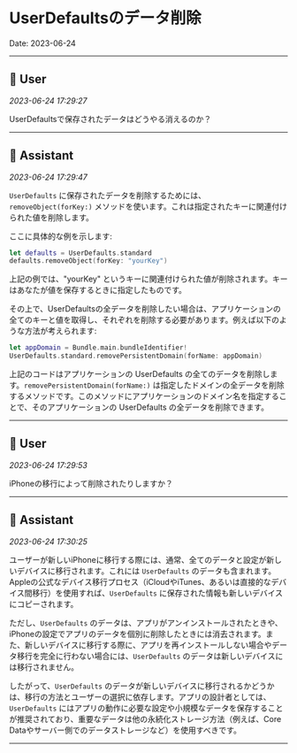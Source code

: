 # UserDefaultsのデータ削除

Date: 2023-06-24

---

## 👤 User
*2023-06-24 17:29:27*

UserDefaultsで保存されたデータはどうやる消えるのか？

---

## 🤖 Assistant
*2023-06-24 17:29:47*

`UserDefaults` に保存されたデータを削除するためには、`removeObject(forKey:)` メソッドを使います。これは指定されたキーに関連付けられた値を削除します。

ここに具体的な例を示します:

```swift
let defaults = UserDefaults.standard
defaults.removeObject(forKey: "yourKey")
```

上記の例では、"yourKey" というキーに関連付けられた値が削除されます。キーはあなたが値を保存するときに指定したものです。

その上で、UserDefaultsの全データを削除したい場合は、アプリケーションの全てのキーと値を取得し、それぞれを削除する必要があります。例えば以下のような方法が考えられます:

```swift
let appDomain = Bundle.main.bundleIdentifier!
UserDefaults.standard.removePersistentDomain(forName: appDomain)
```

上記のコードはアプリケーションの UserDefaults の全てのデータを削除します。`removePersistentDomain(forName:)` は指定したドメインの全データを削除するメソッドです。このメソッドにアプリケーションのドメイン名を指定することで、そのアプリケーションの UserDefaults の全データを削除できます。

---

## 👤 User
*2023-06-24 17:29:53*

iPhoneの移行によって削除されたりしますか？

---

## 🤖 Assistant
*2023-06-24 17:30:25*

ユーザーが新しいiPhoneに移行する際には、通常、全てのデータと設定が新しいデバイスに移行されます。これには `UserDefaults` のデータも含まれます。Appleの公式なデバイス移行プロセス（iCloudやiTunes、あるいは直接的なデバイス間移行）を使用すれば、`UserDefaults` に保存された情報も新しいデバイスにコピーされます。

ただし、`UserDefaults` のデータは、アプリがアンインストールされたときや、iPhoneの設定でアプリのデータを個別に削除したときには消去されます。また、新しいデバイスに移行する際に、アプリを再インストールしない場合やデータ移行を完全に行わない場合には、`UserDefaults` のデータは新しいデバイスには移行されません。

したがって、`UserDefaults` のデータが新しいデバイスに移行されるかどうかは、移行の方法とユーザーの選択に依存します。アプリの設計者としては、`UserDefaults` にはアプリの動作に必要な設定や小規模なデータを保存することが推奨されており、重要なデータは他の永続化ストレージ方法（例えば、Core Dataやサーバー側でのデータストレージなど）を使用すべきです。

---
